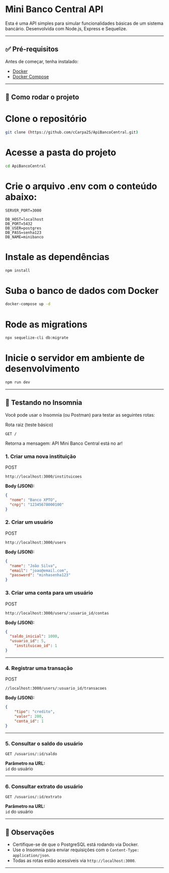 # Mini Banco Central API

Esta é uma API simples para simular funcionalidades básicas de um sistema bancário. Desenvolvida com Node.js, Express e Sequelize.

---

## ✅ Pré-requisitos

Antes de começar, tenha instalado:

- [Docker](https://docs.docker.com/get-docker/)
- [Docker Compose](https://docs.docker.com/compose/install/) 

---

## 🚀 Como rodar o projeto

# Clone o repositório
```bash
git clone (https://github.com/cCarpa25/ApiBancoCentral.git)
```
# Acesse a pasta do projeto
```bash
cd ApiBancoCentral
```
# Crie o arquivo .env com o conteúdo abaixo:
```
SERVER_PORT=3000

DB_HOST=localhost
DB_PORT=5432
DB_USER=postgres
DB_PASS=senha123
DB_NAME=minibanco
```


# Instale as dependências
```bash
npm install
```
# Suba o banco de dados com Docker
```bash
docker-compose up -d
```
# Rode as migrations
```bash
npx sequelize-cli db:migrate
```
# Inicie o servidor em ambiente de desenvolvimento
```bash
npm run dev
```

---

## 🧪 Testando no Insomnia

Você pode usar o Insomnia (ou Postman) para testar as seguintes rotas:

Rota raiz (teste básico)

```
GET /
```
Retorna a mensagem:
API Mini Banco Central está no ar!


### 1. Criar uma nova instituição
POST
```
http://localhost:3000/instituicoes 
```

**Body (JSON):**
```json
{
  "nome": "Banco XPTO",
  "cnpj": "12345678000100"
}
```

### 2. Criar um usuário
POST
```
http://localhost:3000/users 
```
**Body (JSON):**
```json
{
  "name": "João Silva",
  "email": "joao@email.com",
  "password": "minhasenha123"
}
```
### 3. Criar uma conta para um usuário
POST
```
http://localhost:3000/users/:usuario_id/contas
```
**Body (JSON):**
```json
{
  "saldo_inicial": 1000,
  "usuario_id": 5,
	"instituicao_id": 1
}
```

---

### 4. Registrar uma transação
POST
```
//localhost:3000/users/:usuario_id/transacoes
```
**Body (JSON):**
```json
{
	"tipo": "credito",
	"valor": 200,
	"conta_id": 1
}
```

---

### 5. Consultar o saldo do usuário

```
GET /usuarios/:id/saldo
```

**Parâmetro na URL:**  
`id` do usuário

---

### 6. Consultar extrato do usuário

```
GET /usuarios/:id/extrato
```

**Parâmetro na URL:**  
`id` do usuário

---


## 📌 Observações

- Certifique-se de que o PostgreSQL está rodando via Docker.
- Use o Insomnia para enviar requisições com o `Content-Type: application/json`.
- Todas as rotas estão acessíveis via `http://localhost:3000`.

---
